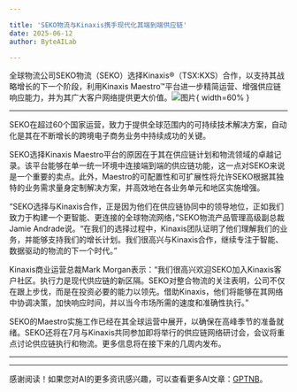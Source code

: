 ```yaml
---

title: 'SEKO物流与Kinaxis携手现代化其端到端供应链'
date: 2025-06-12
author: ByteAILab

---
```


全球物流公司SEKO物流（SEKO）选择Kinaxis®（TSX:KXS）合作，以支持其战略增长的下一个阶段，利用Kinaxis Maestro™平台进一步精简运营、增强供应链响应能力，并为其广大客户网络提供更大价值。![图片](https://ai-techpark.com/wp-content/uploads/SEKO-Logistics.jpg){ width=60% }

---
SEKO在超过60个国家运营，致力于提供全球范围内的可持续技术解决方案，自动化是其在不断增长的跨境电子商务业务中持续成功的关键。

SEKO选择Kinaxis Maestro平台的原因在于其在供应链计划和物流领域的卓越记录。该平台能够在单一统一环境中连接端到端的供应链功能，这一点对SEKO来说是一个重要的卖点。此外，Maestro的可配置性和可扩展性将允许SEKO根据其独特的业务需求量身定制解决方案，并高效地在各业务单元和地区实施增强。

“SEKO选择与Kinaxis合作，正是因为他们在供应链协同中的领导地位，正如我们致力于构建一个更智能、更连接的全球物流网络，”SEKO物流产品管理高级副总裁Jamie Andrade说。“在我们的选择过程中，Kinaxis团队证明了他们理解我们的业务，并能够支持我们的增长计划。我们很高兴与Kinaxis合作，继续专注于智能、数据驱动的物流的下一个时代。”

Kinaxis商业运营总裁Mark Morgan表示：“我们很高兴欢迎SEKO加入Kinaxis客户社区。执行力是现代供应链的新区隔。SEKO对整合物流的关注表明，公司不仅在跟上步伐，而是在投资必要的能力以领先。借助Kinaxis，他们将能够在其网络中协调决策，加快响应时间，并以当今市场所需的速度和准确性执行。”

SEKO的Maestro实施工作已经在其全球运营中展开，以确保在高峰季节的准备就绪。SEKO还将在7月与Kinaxis共同参加即将举行的供应链网络研讨会，会议将重点讨论供应链执行和物流。更多信息将在接下来的几周内发布。

---
---
感谢阅读！如果您对AI的更多资讯感兴趣，可以查看更多AI文章：[GPTNB](https://gptnb.com)。